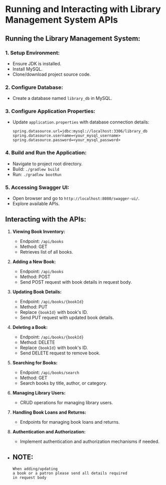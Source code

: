 # Running and Interacting with Library Management System APIs

## Running the Library Management System:

### 1. Setup Environment:
- Ensure JDK is installed.
- Install MySQL.
- Clone/download project source code.

### 2. Configure Database:
- Create a database named `library_db` in MySQL.

### 3. Configure Application Properties:
- Update `application.properties` with database connection details:
  ```properties
  spring.datasource.url=jdbc:mysql://localhost:3306/library_db
  spring.datasource.username=<your_mysql_username>
  spring.datasource.password=<your_mysql_password>
  ```

### 4. Build and Run the Application:
- Navigate to project root directory.
- Build: `./gradlew build`
- Run: `./gradlew bootRun`

### 5. Accessing Swagger UI:
- Open browser and go to `http://localhost:8080/swagger-ui/`.
- Explore available APIs.

## Interacting with the APIs:

1. **Viewing Book Inventory:**
    - Endpoint: `/api/books`
    - Method: GET
    - Retrieves list of all books.

2. **Adding a New Book:**
    - Endpoint: `/api/books`
    - Method: POST
    - Send POST request with book details in request body.

3. **Updating Book Details:**
    - Endpoint: `/api/books/{bookId}`
    - Method: PUT
    - Replace `{bookId}` with book's ID.
    - Send PUT request with updated book details.

4. **Deleting a Book:**
    - Endpoint: `/api/books/{bookId}`
    - Method: DELETE
    - Replace `{bookId}` with book's ID.
    - Send DELETE request to remove book.

5. **Searching for Books:**
    - Endpoint: `/api/books/search`
    - Method: GET
    - Search books by title, author, or category.

6. **Managing Library Users:**
    - CRUD operations for managing library users.

7. **Handling Book Loans and Returns:**
    - Endpoints for managing book loans and returns.

8. **Authentication and Authorization:**
    - Implement authentication and authorization mechanisms if needed.
- ## NOTE:
      When adding/updating
      a book or a patron please send all details required
      in request body
